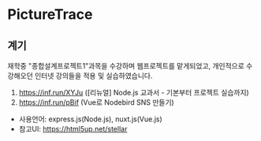 # PictureTrace

## 계기
재학중 "종합설계프로젝트1"과목을 수강하며 웹프로젝트를 맡게되었고, 개인적으로 수강해오던 인터넷 강의들을 적용 및 실습하였습니다.
1. https://inf.run/XYJu ([리뉴얼] Node.js 교과서 - 기본부터 프로젝트 실습까지)
2. https://inf.run/pBif (Vue로 Nodebird SNS 만들기)

* 사용언어: express.js(Node.js), nuxt.js(Vue.js)
* 참고UI: https://html5up.net/stellar
